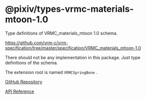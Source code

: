 # @pixiv/types-vrmc-materials-mtoon-1.0

Type definitions of VRMC_materials_mtoon 1.0 schema.

https://github.com/vrm-c/vrm-specification/tree/master/specification/VRMC_materials_mtoon-1.0

There should not be any implementation in this package. Just type definitions of the schema.

The extension root is named `VRMCSpringBone` .

[GitHub Repository](https://github.com/pixiv/three-vrm/tree/dev/packages/types-vrmc-materials-mtoon-1.0)

[API Reference](https://pixiv.github.io/three-vrm/docs/modules/types-vrmc-materials-mtoon-1.0)
